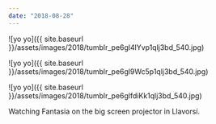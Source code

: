 ```yaml
---
date: "2018-08-28"
---
```


![yo yo]({{ site.baseurl }}/assets/images/2018/tumblr_pe6gl4lYvp1qlj3bd_540.jpg)

![yo yo]({{ site.baseurl }}/assets/images/2018/tumblr_pe6gl9Wc5p1qlj3bd_540.jpg)

![yo yo]({{ site.baseurl }}/assets/images/2018/tumblr_pe6glfdiKk1qlj3bd_540.jpg)

Watching Fantasia on the big screen projector in Llavorsí.
